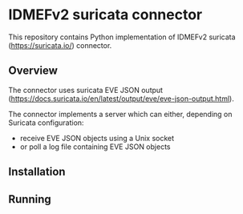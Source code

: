 # IDMEFv2 suricata connector

This repository contains Python implementation of IDMEFv2 suricata (https://suricata.io/) connector.

## Overview

The connector uses suricata EVE JSON output (https://docs.suricata.io/en/latest/output/eve/eve-json-output.html).

The connector implements a server which can either, depending on Suricata configuration:
- receive EVE JSON objects using a Unix socket
- or poll a log file containing EVE JSON objects

## Installation

## Running

